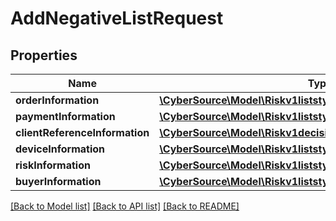 # AddNegativeListRequest

## Properties
Name | Type | Description | Notes
------------ | ------------- | ------------- | -------------
**orderInformation** | [**\CyberSource\Model\Riskv1liststypeentriesOrderInformation**](Riskv1liststypeentriesOrderInformation.md) |  | [optional] 
**paymentInformation** | [**\CyberSource\Model\Riskv1liststypeentriesPaymentInformation**](Riskv1liststypeentriesPaymentInformation.md) |  | [optional] 
**clientReferenceInformation** | [**\CyberSource\Model\Riskv1decisionsClientReferenceInformation**](Riskv1decisionsClientReferenceInformation.md) |  | [optional] 
**deviceInformation** | [**\CyberSource\Model\Riskv1liststypeentriesDeviceInformation**](Riskv1liststypeentriesDeviceInformation.md) |  | [optional] 
**riskInformation** | [**\CyberSource\Model\Riskv1liststypeentriesRiskInformation**](Riskv1liststypeentriesRiskInformation.md) |  | [optional] 
**buyerInformation** | [**\CyberSource\Model\Riskv1liststypeentriesBuyerInformation**](Riskv1liststypeentriesBuyerInformation.md) |  | [optional] 

[[Back to Model list]](../README.md#documentation-for-models) [[Back to API list]](../README.md#documentation-for-api-endpoints) [[Back to README]](../README.md)


